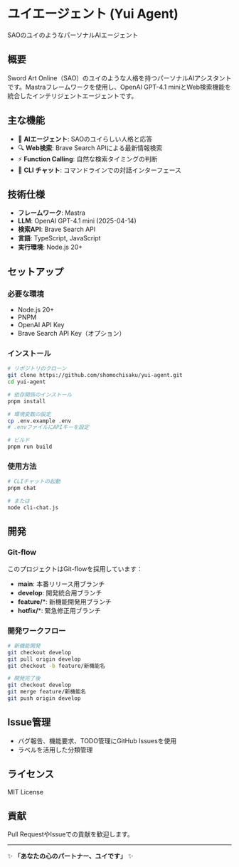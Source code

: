 # ユイエージェント (Yui Agent)

SAOのユイのようなパーソナルAIエージェント

## 概要

Sword Art Online（SAO）のユイのような人格を持つパーソナルAIアシスタントです。Mastraフレームワークを使用し、OpenAI GPT-4.1 miniとWeb検索機能を統合したインテリジェントエージェントです。

## 主な機能

- 🤖 **AIエージェント**: SAOのユイらしい人格と応答
- 🔍 **Web検索**: Brave Search APIによる最新情報検索
- ⚡ **Function Calling**: 自然な検索タイミングの判断
- 💬 **CLI チャット**: コマンドラインでの対話インターフェース

## 技術仕様

- **フレームワーク**: Mastra
- **LLM**: OpenAI GPT-4.1 mini (2025-04-14)
- **検索API**: Brave Search API
- **言語**: TypeScript, JavaScript
- **実行環境**: Node.js 20+

## セットアップ

### 必要な環境

- Node.js 20+
- PNPM
- OpenAI API Key
- Brave Search API Key（オプション）

### インストール

```bash
# リポジトリのクローン
git clone https://github.com/shomochisaku/yui-agent.git
cd yui-agent

# 依存関係のインストール
pnpm install

# 環境変数の設定
cp .env.example .env
# .envファイルにAPIキーを設定

# ビルド
pnpm run build
```

### 使用方法

```bash
# CLIチャットの起動
pnpm chat

# または
node cli-chat.js
```

## 開発

### Git-flow

このプロジェクトはGit-flowを採用しています：

- **main**: 本番リリース用ブランチ
- **develop**: 開発統合用ブランチ
- **feature/***: 新機能開発用ブランチ
- **hotfix/***: 緊急修正用ブランチ

### 開発ワークフロー

```bash
# 新機能開発
git checkout develop
git pull origin develop
git checkout -b feature/新機能名

# 開発完了後
git checkout develop
git merge feature/新機能名
git push origin develop
```

## Issue管理

- バグ報告、機能要求、TODO管理にGitHub Issuesを使用
- ラベルを活用した分類管理

## ライセンス

MIT License

## 貢献

Pull RequestやIssueでの貢献を歓迎します。

---

✨ **「あなたの心のパートナー、ユイです」** ✨